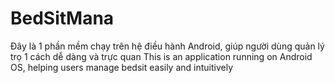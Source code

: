 # BedSitMana
Đây là 1 phần mềm chạy trên hệ điều hành Android, giúp người dùng quản lý trọ 1 cách dễ dàng và trực quan
This is an application running on Android OS, helping users manage bedsit easily and intuitively
